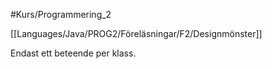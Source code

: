 #Kurs/Programmering_2 

[[Languages/Java/PROG2/Föreläsningar/F2/Designmönster]]

Endast ett beteende per klass. 